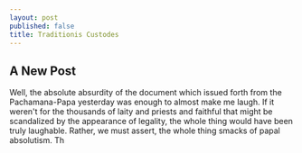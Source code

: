 ```yaml
---
layout: post
published: false
title: Traditionis Custodes
---
```

## A New Post
Well, the absolute absurdity of the document which issued forth from the Pachamana-Papa yesterday was enough to almost make me laugh. If it weren't for the thousands of laity and priests and faithful that might be scandalized by the appearance of legality, the whole thing would have been truly laughable. Rather, we must assert, the whole thing smacks of papal absolutism. Th
